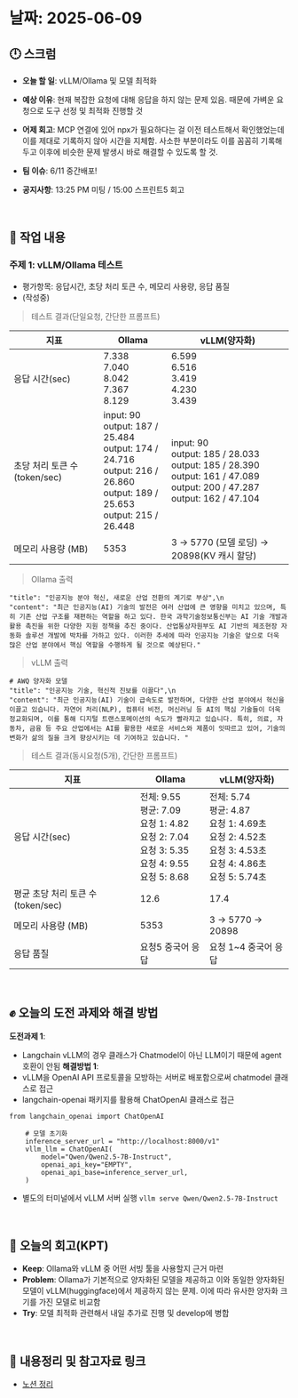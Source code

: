 # 날짜: 2025-06-09

## 🕛 스크럼
- **오늘 할 일**: vLLM/Ollama 및 모델 최적화
- **예상 이유**: 현재 복잡한 요청에 대해 응답을 하지 않는 문제 있음. 때문에 가벼운 요청으로 도구 선정 및 최적화 진행할 것
- **어제 회고**: MCP 연결에 있어 npx가 필요하다는 걸 이전 테스트해서 확인했었는데 이를 제대로 기록하지 않아 시간을 지체함. 사소한 부분이라도 이를 꼼꼼히 기록해두고 이후에 비슷한 문제 발생시 바로 해결할 수 있도록 할 것.

- **팀 이슈**: 6/11 중간배포!
- **공지사항**: 13:25 PM 미팅 / 15:00 스프린트5 회고

<br>

## 💼 작업 내용
### 주제 1: vLLM/Ollama 테스트
- 평가항목: 응답시간, 초당 처리 토큰 수, 메모리 사용량, 응답 품질
- (작성중)

> 테스트 결과(단일요청, 간단한 프롬프트)

| 지표 | Ollama | vLLM(양자화) |
|------|--------|--------------|
| 응답 시간(sec) | 7.338<br>7.040<br>8.042<br>7.367<br>8.129 | 6.599<br>6.516<br>3.419<br>4.230<br>3.439 |
| 초당 처리 토큰 수 (token/sec) | input: 90<br>output: 187 / 25.484<br>output: 174 / 24.716<br>output: 216 / 26.860<br>output: 189 / 25.653<br>output: 215 / 26.448 | input: 90<br>output: 185 / 28.033<br>output: 185 / 28.390<br>output: 161 / 47.089<br>output: 200 / 47.287<br>output: 162 / 47.104 |
| 메모리 사용량 (MB) | 5353 | 3 → 5770 (모델 로딩) → 20898(KV 캐시 할당) |

> Ollama 출력

```
"title": "인공지능 분야 혁신, 새로운 산업 전환의 계기로 부상",\n  
"content": "최근 인공지능(AI) 기술의 발전은 여러 산업에 큰 영향을 미치고 있으며, 특히 기존 산업 구조를 재편하는 역할을 하고 있다. 한국 과학기술정보통신부는 AI 기술 개발과 활용 촉진을 위한 다양한 지원 정책을 추진 중이다. 산업통상자원부도 AI 기반의 제조현장 자동화 솔루션 개발에 박차를 가하고 있다. 이러한 추세에 따라 인공지능 기술은 앞으로 더욱 많은 산업 분야에서 핵심 역할을 수행하게 될 것으로 예상된다."
```

> vLLM 출력
```
# AWQ 양자화 모델
"title": "인공지능 기술, 혁신적 진보를 이끌다",\n  
"content": "최근 인공지능(AI) 기술이 급속도로 발전하며, 다양한 산업 분야에서 혁신을 이끌고 있습니다. 자연어 처리(NLP), 컴퓨터 비전, 머신러닝 등 AI의 핵심 기술들이 더욱 정교화되며, 이를 통해 디지털 트랜스포메이션의 속도가 빨라지고 있습니다. 특히, 의료, 자동차, 금융 등 주요 산업에서는 AI를 활용한 새로운 서비스와 제품이 잇따르고 있어, 기술의 변화가 삶의 질을 크게 향상시키는 데 기여하고 있습니다. "
```

> 테스트 결과(동시요청(5개), 간단한 프롬프트)

| 지표 | Ollama | vLLM(양자화) |
|------|--------|--------------|
| 응답 시간(sec) | 전체: 9.55<br>평균: 7.09<br>요청 1: 4.82<br>요청 2: 7.04<br>요청 3: 5.35<br>요청 4: 9.55<br>요청 5: 8.68 | 전체: 5.74<br>평균: 4.87<br>요청 1: 4.69초<br>요청 2: 4.52초<br>요청 3: 4.53초<br>요청 4: 4.86초<br>요청 5: 5.74초 |
| 평균 초당 처리 토큰 수 (token/sec) | 12.6 | 17.4 |
| 메모리 사용량 (MB) | 5353 | 3 → 5770 → 20898 |
| 응답 품질 | 요청5 중국어 응답 | 요청 1~4 중국어 응답 |

<br>

## ✊ 오늘의 도전 과제와 해결 방법
**도전과제 1**: 
* Langchain vLLM의 경우 클래스가 Chatmodel이 아닌 LLM이기 때문에 agent 호환이 안됨
**해결방법 1**: 
* vLLM을 OpenAI API 프로토콜을 모방하는 서버로 배포함으로써 chatmodel 클래스로 접근
* langchain-openai 패키지를 활용해 ChatOpenAI 클래스로 접근
```
from langchain_openai import ChatOpenAI

    # 모델 초기화
    inference_server_url = "http://localhost:8000/v1"
    vllm_llm = ChatOpenAI(
        model="Qwen/Qwen2.5-7B-Instruct",
        openai_api_key="EMPTY",
        openai_api_base=inference_server_url,
    )
```
* 별도의 터미널에서 vLLM 서버 실행
`vllm serve Qwen/Qwen2.5-7B-Instruct`


<br>

## 🤔 오늘의 회고(KPT)
- **Keep**: Ollama와 vLLM 중 어떤 서빙 툴을 사용할지 근거 마련
- **Problem**: Ollama가 기본적으로 양자화된 모델을 제공하고 이와 동일한 양자화된 모델이 vLLM(huggingface)에서 제공하지 않는 문제. 이에 따라 유사한 양자화 크기를 가진 모델로 비교함
- **Try**: 모델 최적화 관련해서 내일 추가로 진행 및 develop에 병합

<br>

## 🔗 내용정리 및 참고자료 링크
- [노션 정리](https://grizzly-crater-c04.notion.site/Ollama-vLLM-20d75a6ebc0a8055a5f7e4b7ca480a91?source=copy_link)

